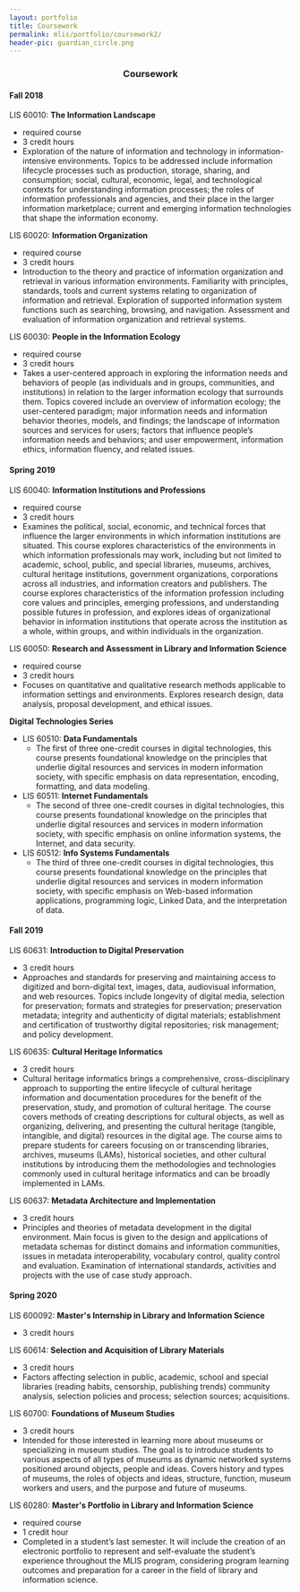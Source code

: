 ```yaml
---
layout: portfolio
title: Coursework
permalink: mlis/portfolio/coursework2/
header-pic: guardian_circle.png
---
```

<h3 style="text-align: center;">Coursework</h3>

#### Fall 2018

LIS 60010: **The Information Landscape**
- required course
- 3 credit hours
- Exploration of the nature of information and technology in information-intensive environments. Topics to be addressed include information lifecycle processes such as production, storage, sharing, and consumption; social, cultural, economic, legal, and technological contexts for understanding information processes; the roles of information professionals and agencies, and their place in the larger information marketplace; current and emerging information technologies that shape the information economy.

LIS 60020: **Information Organization**
- required course
- 3 credit hours
- Introduction to the theory and practice of information organization and retrieval in various information environments. Familiarity with principles, standards, tools and current systems relating to organization of information and retrieval. Exploration of supported information system functions such as searching, browsing, and navigation. Assessment and evaluation of information organization and retrieval systems.

LIS 60030: **People in the Information Ecology**
- required course
- 3 credit hours
- Takes a user-centered approach in exploring the information needs and behaviors of people (as individuals and in groups, communities, and institutions) in relation to the larger information ecology that surrounds them. Topics covered include an overview of information ecology; the user-centered paradigm; major information needs and information behavior theories, models, and findings; the landscape of information sources and services for users; factors that influence people’s information needs and behaviors; and user empowerment, information ethics, information fluency, and related issues.

#### Spring 2019

LIS 60040: **Information Institutions and Professions**
- required course
- 3 credit hours
- Examines the political, social, economic, and technical forces that influence the larger environments in which information institutions are situated. This course explores characteristics of the environments in which information professionals may work, including but not limited to academic, school, public, and special libraries, museums, archives, cultural heritage institutions, government organizations, corporations across all industries, and information creators and publishers. The course explores characteristics of the information profession including core values and principles, emerging professions, and understanding possible futures in profession, and explores ideas of organizational behavior in information institutions that operate across the institution as a whole, within groups, and within individuals in the organization.

LIS 60050: **Research and Assessment in Library and Information Science**
- required course
- 3 credit hours
- Focuses on quantitative and qualitative research methods applicable to information settings and environments. Explores research design, data analysis, proposal development, and ethical issues.


**Digital Technologies Series**
- LIS 60510: **Data Fundamentals**
  - The first of three one-credit courses in digital technologies, this course presents foundational knowledge on the principles that underlie digital resources and services in modern information society, with specific emphasis on data representation, encoding, formatting, and data modeling.
- LIS 60511: **Internet Fundamentals**
  - The second of three one-credit courses in digital technologies, this course presents foundational knowledge on the principles that underlie digital resources and services in modern information society, with specific emphasis on online information systems, the Internet, and data security.
- LIS 60512: **Info Systems Fundamentals**
  - The third of three one-credit courses in digital technologies, this course presents foundational knowledge on the principles that underlie digital resources and services in modern information society, with specific emphasis on Web-based information applications, programming logic, Linked Data, and the interpretation of data.

#### Fall 2019

LIS 60631: **Introduction to Digital Preservation**
- 3 credit hours
- Approaches and standards for preserving and maintaining access to digitized and born-digital text, images, data, audiovisual information, and web resources. Topics include longevity of digital media, selection for preservation; formats and strategies for preservation; preservation metadata; integrity and authenticity of digital materials; establishment and certification of trustworthy digital repositories; risk management; and policy development.

LIS 60635: **Cultural Heritage Informatics**
- 3 credit hours
- Cultural heritage informatics brings a comprehensive, cross-disciplinary approach to supporting the entire lifecycle of cultural heritage information and documentation procedures for the benefit of the preservation, study, and promotion of cultural heritage. The course covers methods of creating descriptions for cultural objects, as well as organizing, delivering, and presenting the cultural heritage (tangible, intangible, and digital) resources in the digital age. The course aims to prepare students for careers focusing on or transcending libraries, archives, museums (LAMs), historical societies, and other cultural institutions by introducing them the methodologies and technologies commonly used in cultural heritage informatics and can be broadly implemented in LAMs.

LIS 60637: **Metadata Architecture and Implementation**
- 3 credit hours
- Principles and theories of metadata development in the digital environment. Main focus is given to the design and applications of metadata schemas for distinct domains and information communities, issues in metadata interoperability, vocabulary control, quality control and evaluation. Examination of international standards, activities and projects with the use of case study approach.

#### Spring 2020

LIS 600092: **Master's Internship in Library and Information Science**
- 3 credit hours

LIS 60614: **Selection and Acquisition of Library Materials**
- 3 credit hours
- Factors affecting selection in public, academic, school and special libraries (reading habits, censorship, publishing trends) community analysis, selection policies and process; selection sources; acquisitions.

LIS 60700: **Foundations of Museum Studies**
- 3 credit hours
- Intended for those interested in learning more about museums or specializing in museum studies. The goal is to introduce students to various aspects of all types of museums as dynamic networked systems positioned around objects, people and ideas. Covers history and types of museums, the roles of objects and ideas, structure, function, museum workers and users, and the purpose and future of museums.

LIS 60280: **Master's Portfolio in Library and Information Science**
- required course
- 1 credit hour
- Completed in a student’s last semester. It will include the creation of an electronic portfolio to represent and self-evaluate the student’s experience throughout the MLIS program, considering program learning outcomes and preparation for a career in the field of library and information science.

